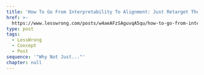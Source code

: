 ```yaml
---
title: 'How To Go From Interpretability To Alignment: Just Retarget The Search'
href: >-
  https://www.lesswrong.com/posts/w4aeAFzSAguvqA5qu/how-to-go-from-interpretability-to-alignment-just-retarget
type: post
tags:
  - LessWrong
  - Concept
  - Post
sequence: '"Why Not Just..."'
chapter: null
---
```


